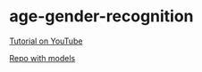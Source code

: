 # age-gender-recognition

[Tutorial on YouTube](https://www.youtube.com/watch?v=ivFuOQcBiN8)

[Repo with models](https://github.com/smahesh29/Gender-and-Age-Detection)
